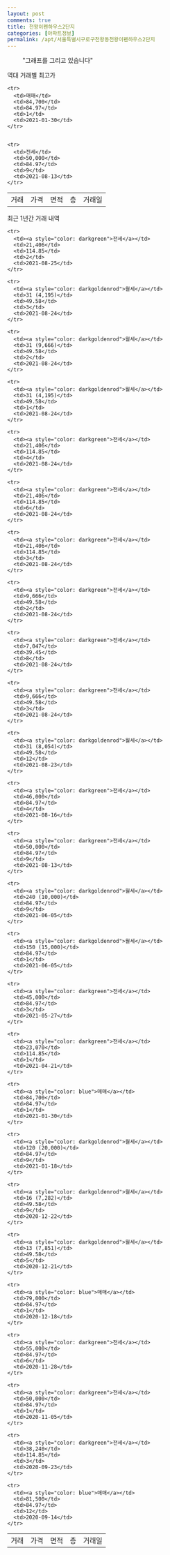 ```yaml
---
layout: post
comments: true
title: 천왕이펜하우스2단지
categories: [아파트정보]
permalink: /apt/서울특별시구로구천왕동천왕이펜하우스2단지
---
```


<script type="text/javascript">
  google.charts.load('current', {'packages':['line', 'corechart']});
  google.charts.setOnLoadCallback(drawChart);

  function drawChart() {
    var data = new google.visualization.DataTable();
    data.addColumn('date', '거래일');
    data.addColumn('number', "매매");
    data.addColumn('number', "전세");
    data.addColumn('number', "전매");

    data.addRows([[new Date(Date.parse("2021-08-25")), null, 21406, null], [new Date(Date.parse("2021-08-24")), null, null, null], [new Date(Date.parse("2021-08-24")), null, null, null], [new Date(Date.parse("2021-08-24")), null, null, null], [new Date(Date.parse("2021-08-24")), null, 21406, null], [new Date(Date.parse("2021-08-24")), null, 21406, null], [new Date(Date.parse("2021-08-24")), null, 21406, null], [new Date(Date.parse("2021-08-24")), null, 9666, null], [new Date(Date.parse("2021-08-24")), null, 7047, null], [new Date(Date.parse("2021-08-24")), null, 9666, null], [new Date(Date.parse("2021-08-23")), null, null, null], [new Date(Date.parse("2021-08-16")), null, 46000, null], [new Date(Date.parse("2021-08-13")), null, 50000, null], [new Date(Date.parse("2021-06-05")), null, null, null], [new Date(Date.parse("2021-06-05")), null, null, null], [new Date(Date.parse("2021-05-27")), null, 45000, null], [new Date(Date.parse("2021-04-21")), null, 23070, null], [new Date(Date.parse("2021-01-30")), 84700, null, null], [new Date(Date.parse("2021-01-18")), null, null, null], [new Date(Date.parse("2020-12-22")), null, null, null], [new Date(Date.parse("2020-12-21")), null, null, null], [new Date(Date.parse("2020-12-18")), 79000, null, null], [new Date(Date.parse("2020-11-28")), null, 55000, null], [new Date(Date.parse("2020-11-05")), null, 50000, null], [new Date(Date.parse("2020-09-23")), null, 38240, null], [new Date(Date.parse("2020-09-14")), 81500, null, null]]);

    var options = {
      lineWidth: 0,
      pointsVisible: true,    
      title: '최근 1년간 유형별 실거래가 분포',
      legend: { position: 'bottom' }
    };

    var formatter = new google.visualization.NumberFormat({pattern:'###,###'} );
    formatter.format(data, 1);
    formatter.format(data, 2);
    
    setTimeout(function() {
        var chart = new google.visualization.LineChart(document.getElementById('columnchart_material'));
        chart.draw(data, (options));
        document.getElementById('loading').style.display = 'none';
    }, 1000);


  }
</script>


<div id="loading" style="z-index:20; display: block; margin-left: 35px">"그래프를 그리고 있습니다"</div>
<div id="columnchart_material" style="width: 95%; margin-left: -35px; display: block"></div>

역대 거래별 최고가
<table class="sortable">
    <tr>
      <td>거래</td>
      <td>가격</td>
      <td>면적</td>
      <td>층</td>
      <td>거래일</td>
    </tr>
    
    <tr>
      <td>매매</td>
      <td>84,700</td>
      <td>84.97</td>
      <td>1</td>
      <td>2021-01-30</td>
    </tr>
        
    
    <tr>
      <td>전세</td>
      <td>50,000</td>
      <td>84.97</td>
      <td>9</td>
      <td>2021-08-13</td>
    </tr>
        
    
</table>

최근 1년간 거래 내역

<font size='small'>
<table class="sortable">
    <tr>
      <td>거래</td>
      <td>가격</td>
      <td>면적</td>
      <td>층</td>
      <td>거래일</td>
    </tr>

    <tr>
      <td><a style="color: darkgreen">전세</a></td>
      <td>21,406</td>
      <td>114.85</td>
      <td>2</td>
      <td>2021-08-25</td>
    </tr>
      
    <tr>
      <td><a style="color: darkgoldenrod">월세</a></td>
      <td>31 (4,195)</td>
      <td>49.58</td>
      <td>3</td>
      <td>2021-08-24</td>
    </tr>
      
    <tr>
      <td><a style="color: darkgoldenrod">월세</a></td>
      <td>31 (9,666)</td>
      <td>49.58</td>
      <td>2</td>
      <td>2021-08-24</td>
    </tr>
      
    <tr>
      <td><a style="color: darkgoldenrod">월세</a></td>
      <td>31 (4,195)</td>
      <td>49.58</td>
      <td>1</td>
      <td>2021-08-24</td>
    </tr>
      
    <tr>
      <td><a style="color: darkgreen">전세</a></td>
      <td>21,406</td>
      <td>114.85</td>
      <td>4</td>
      <td>2021-08-24</td>
    </tr>
      
    <tr>
      <td><a style="color: darkgreen">전세</a></td>
      <td>21,406</td>
      <td>114.85</td>
      <td>6</td>
      <td>2021-08-24</td>
    </tr>
      
    <tr>
      <td><a style="color: darkgreen">전세</a></td>
      <td>21,406</td>
      <td>114.85</td>
      <td>3</td>
      <td>2021-08-24</td>
    </tr>
      
    <tr>
      <td><a style="color: darkgreen">전세</a></td>
      <td>9,666</td>
      <td>49.58</td>
      <td>2</td>
      <td>2021-08-24</td>
    </tr>
      
    <tr>
      <td><a style="color: darkgreen">전세</a></td>
      <td>7,047</td>
      <td>39.45</td>
      <td>8</td>
      <td>2021-08-24</td>
    </tr>
      
    <tr>
      <td><a style="color: darkgreen">전세</a></td>
      <td>9,666</td>
      <td>49.58</td>
      <td>3</td>
      <td>2021-08-24</td>
    </tr>
      
    <tr>
      <td><a style="color: darkgoldenrod">월세</a></td>
      <td>31 (8,054)</td>
      <td>49.58</td>
      <td>12</td>
      <td>2021-08-23</td>
    </tr>
      
    <tr>
      <td><a style="color: darkgreen">전세</a></td>
      <td>46,000</td>
      <td>84.97</td>
      <td>4</td>
      <td>2021-08-16</td>
    </tr>
      
    <tr>
      <td><a style="color: darkgreen">전세</a></td>
      <td>50,000</td>
      <td>84.97</td>
      <td>9</td>
      <td>2021-08-13</td>
    </tr>
      
    <tr>
      <td><a style="color: darkgoldenrod">월세</a></td>
      <td>240 (10,000)</td>
      <td>84.97</td>
      <td>9</td>
      <td>2021-06-05</td>
    </tr>
      
    <tr>
      <td><a style="color: darkgoldenrod">월세</a></td>
      <td>150 (15,000)</td>
      <td>84.97</td>
      <td>1</td>
      <td>2021-06-05</td>
    </tr>
      
    <tr>
      <td><a style="color: darkgreen">전세</a></td>
      <td>45,000</td>
      <td>84.97</td>
      <td>3</td>
      <td>2021-05-27</td>
    </tr>
      
    <tr>
      <td><a style="color: darkgreen">전세</a></td>
      <td>23,070</td>
      <td>114.85</td>
      <td>1</td>
      <td>2021-04-21</td>
    </tr>
      
    <tr>
      <td><a style="color: blue">매매</a></td>
      <td>84,700</td>
      <td>84.97</td>
      <td>1</td>
      <td>2021-01-30</td>
    </tr>
      
    <tr>
      <td><a style="color: darkgoldenrod">월세</a></td>
      <td>120 (20,000)</td>
      <td>84.97</td>
      <td>9</td>
      <td>2021-01-18</td>
    </tr>
      
    <tr>
      <td><a style="color: darkgoldenrod">월세</a></td>
      <td>16 (7,282)</td>
      <td>49.58</td>
      <td>9</td>
      <td>2020-12-22</td>
    </tr>
      
    <tr>
      <td><a style="color: darkgoldenrod">월세</a></td>
      <td>13 (7,851)</td>
      <td>49.58</td>
      <td>5</td>
      <td>2020-12-21</td>
    </tr>
      
    <tr>
      <td><a style="color: blue">매매</a></td>
      <td>79,000</td>
      <td>84.97</td>
      <td>1</td>
      <td>2020-12-18</td>
    </tr>
      
    <tr>
      <td><a style="color: darkgreen">전세</a></td>
      <td>55,000</td>
      <td>84.97</td>
      <td>6</td>
      <td>2020-11-28</td>
    </tr>
      
    <tr>
      <td><a style="color: darkgreen">전세</a></td>
      <td>50,000</td>
      <td>84.97</td>
      <td>1</td>
      <td>2020-11-05</td>
    </tr>
      
    <tr>
      <td><a style="color: darkgreen">전세</a></td>
      <td>38,240</td>
      <td>114.85</td>
      <td>3</td>
      <td>2020-09-23</td>
    </tr>
      
    <tr>
      <td><a style="color: blue">매매</a></td>
      <td>81,500</td>
      <td>84.97</td>
      <td>12</td>
      <td>2020-09-14</td>
    </tr>
      
</table>
</font>

